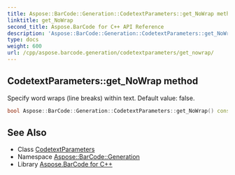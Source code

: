 ```yaml
---
title: Aspose::BarCode::Generation::CodetextParameters::get_NoWrap method
linktitle: get_NoWrap
second_title: Aspose.BarCode for C++ API Reference
description: 'Aspose::BarCode::Generation::CodetextParameters::get_NoWrap method. Specify word wraps (line breaks) within text. Default value: false in C++.'
type: docs
weight: 600
url: /cpp/aspose.barcode.generation/codetextparameters/get_nowrap/
---
```

## CodetextParameters::get_NoWrap method


Specify word wraps (line breaks) within text. Default value: false.

```cpp
bool Aspose::BarCode::Generation::CodetextParameters::get_NoWrap() const
```

## See Also

* Class [CodetextParameters](../)
* Namespace [Aspose::BarCode::Generation](../../)
* Library [Aspose.BarCode for C++](../../../)
